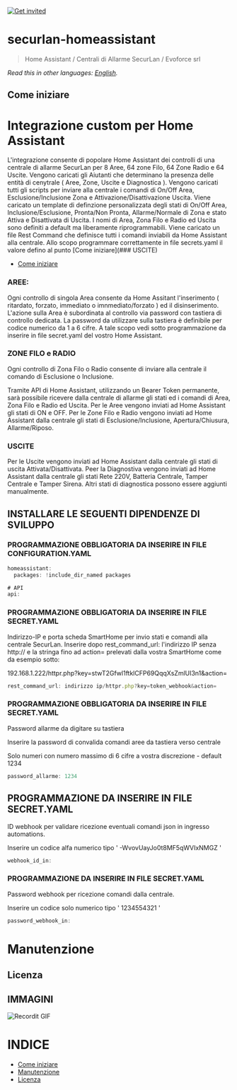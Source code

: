 [![Get invited](https://slack.developers.italia.it/badge.svg)](https://securlan.it/supporto/)

# securlan-homeassistant

> Home Assistant / Centrali di Allarme SecurLan / Evoforce srl

*Read this in other languages: [English](README.EN.md).*

## Come iniziare
# Integrazione custom per Home Assistant
L'integrazione consente di popolare Home Assistant dei controlli di una centrale di allarme SecurLan per 8 Aree, 64 zone Filo, 64 Zone Radio e 64 Uscite.
Vengono caricati gli Aiutanti che determinano la presenza delle entità di cenytrale ( Aree, Zone, Uscite e Diagnostica ).
Vengono caricati tutti gli scripts per inviare alla centrale i comandi di On/Off Area, Esclusione/Inclusione Zona e Attivazione/Disattivazione Uscita.
Viene caricato un template di definzione personalizzata degli stati di On/Off Area, Inclusione/Esclusione, Pronta/Non Pronta, Allarme/Normale di Zona e stato Attiva e Disattivata di Uscita.
I nomi di Area, Zona Filo e Radio ed Uscita sono definiti a default ma liberamente riprogrammabili.
Viene caricato un file Rest Command che definisce tutti i comandi inviabili da Home Assistant alla centrale.
Allo scopo programmare correttamente in file secrets.yaml il valore defino al punto [Come iniziare](### USCITE)


- [Come iniziare](#come-iniziare)

### AREE:
Ogni controllo di singola Area consente da Home Assitant l'inserimento ( ritardato, forzato, immediato o imnmediato/forzato ) ed il disinserimento.
L'azione sulla Area è subordinata al controllo via password con tastiera di controllo dedicata.
La password da utilizzare sulla tastiera è definibile per codice numerico da 1 a 6 cifre.
A tale scopo vedi sotto programmazione da inserire in file secret.yaml del vostro Home Assistant.

### ZONE FILO e RADIO
Ogni controllo di Zona Filo o Radio consente di inviare alla centrale il comando di Esclusione o Inclusione.

Tramite API di Home Assistant, utilizzando un Bearer Token permanente, sarà possibile ricevere dalla centrale di allarme gli stati ed i comandi di Area, Zona Filo e Radio ed Uscita.
Per le Aree vengono inviati ad Home Assistant gli stati di ON e OFF.
Per le Zone Filo e Radio vengono inviati ad Home Assistant dalla centrale gli stati di Esclusione/Inclusione, Apertura/Chiusura, Allarme/Riposo.

### USCITE
Per le Uscite vengono inviati ad Home Assistant dalla centrale gli stati di uscita Attivata/Disattivata.
Peer la Diagnostiva vengono inviati ad Home Assistant dalla centrale gli stati Rete 220V, Batteria Centrale, Tamper Centrale e Tamper Sirena.
Altri stati di diagnostica possono essere aggiunti manualmente.


## INSTALLARE LE SEGUENTI DIPENDENZE DI SVILUPPO
### PROGRAMMAZIONE OBBLIGATORIA DA INSERIRE IN FILE CONFIGURATION.YAML

```js
homeassistant:
  packages: !include_dir_named packages

# API
api:
```

### PROGRAMMAZIONE OBBLIGATORIA DA INSERIRE IN FILE SECRET.YAML

Indirizzo-IP e porta scheda SmartHome per invio stati e comandi alla centrale SecurLan.
Inserire dopo  rest_command_url:  l'indirizzo IP senza http:// e la stringa fino ad action=  prelevati dalla vostra SmartHome come da esempio sotto:

192.168.1.222/httpr.php?key=stwT2Gfwl1ftklCFP69QqqXsZmlUI3n1&action=

```js
rest_command_url: indirizzo ip/httpr.php?key=token_webhook&action=
```

### PROGRAMMAZIONE OBBLIGATORIA DA INSERIRE IN FILE SECRET.YAML

Password allarme da digitare su tastiera

Inserire la password di convalida comandi aree da tastiera verso centrale

Solo numeri con numero massimo di 6 cifre a vostra discrezione - default 1234

```js
password_allarme: 1234
```

## PROGRAMMAZIONE DA INSERIRE IN FILE SECRET.YAML

ID webhook per validare ricezione eventuali comandi json in ingresso automations.

Inserire un codice alfa numerico tipo ' -WvovUayJo0t8MF5qWVIxNMGZ '

```js
webhook_id_in:
```

### PROGRAMMAZIONE DA INSERIRE IN FILE SECRET.YAML

Password webhook per ricezione comandi dalla centrale.

Inserire un codice solo numerico tipo ' 1234554321 '

```js
password_webhook_in: 
```



# Manutenzione 

## Licenza 



## IMMAGINI

![Recordit GIF](http://g.recordit.co/iLN6A0vSD8.gif)


# INDICE

- [Come iniziare](#come-iniziare)
- [Manutenzione](#manutenzione)
- [Licenza](#licenza)



